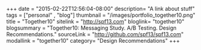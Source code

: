 +++
date = "2015-02-22T12:56:04-08:00"
description= "A link about stuff"
tags = ["personal" , "blog"]
thumbnail = "/images/portfolio_together10.png"
title = "Together10"
sitelink = "http://spf13.com"
bloglink= "together10"
blogsummary = "Together10: Messaging Study. A/B Testing. Design Recommendations."
sourceLink = "http://github.com/spf13/spf13.com"
modallink = "together10"
category= "Design Recommendations"
+++

